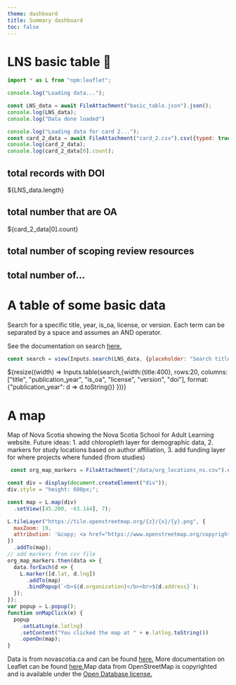 ```yaml
---
theme: dashboard
title: Summary dashboard
toc: false
---
```


# LNS basic table 🫎
<!-- import libraries -->
```js
import * as L from "npm:leaflet";
```
<!-- Load and transform the data -->

```js
console.log("Loading data...");

const LNS_data = await FileAttachment("basic_table.json").json();
console.log(LNS_data);
console.log("Data done loaded")

```
<!-- import data for card 2 - experiment with data loader as a means to just use Python for data manipulation -->
```js
console.log("Loading data for card 2...");
const card_2_data = await FileAttachment("card_2.csv").csv({typed: true});
console.log(card_2_data);
console.log(card_2_data[0].count);
````

<!-- Cards with big numbers -->

<div class="grid grid-cols-4">
    <div class="card">
      <h2>total records with DOI</h2>
      <span class="big">${LNS_data.length}</span>
    </div>
  <div class="card">
    <h2>total number that are OA</h2>
    <span class="big">${card_2_data[0].count}</span>
  </div>
  <div class="card">
    <h2>total number of scoping review resources</h2>
    <span class="big"></span>
  </div>
  <div class="card">
    <h2>total number of...</h2>
    <span class="big"></span>
  </div>
</div>
<div>

<!-- Search table -->
<div>
    <h1 style="color:var(--theme-foreground-focus)";>A table of some basic data</h1>
    <span style="color:var(--theme-foreground-focus)";>Search for a specific title, year, is_oa, license, or version. Each term can be separated by a space and assumes an AND operator.
    </span>
    <p>See the documentation on search <a href="https://github.com/observablehq/inputs?tab=readme-ov-file#search">here.</a></p>
</div>

```js
const search = view(Inputs.search(LNS_data, {placeholder: "Search title, year, is_oa, license, or version"}));
```

<div class = "grid grid-cols-1">
    <div class="card">${resize((width) => Inputs.table(search,{width:{title:400},
                                                                rows:20,
                                                                columns: ["title",
                                                                            "publication_year",
                                                                            "is_oa",
                                                                            "license",
                                                                            "version",
                                                                            "doi"],
                                                                format: {"publication_year": d => d.toString()}
                                                                }))}</div>
</div>

<!--  Map of Nova Scotia see documentation here: https://observablehq.com/framework/lib/leaflet -->
 <div class = "grid grid-cols-1">
     <h1 style="color:var(--theme-foreground-focus)";>A map</h1>
     <span>Map of Nova Scotia showing the Nova Scotia School for Adult Learning website.</span>
     Future ideas:
     1. add chloropleth layer for demographic data, 2. markers for study locations based on author affiliation, 3. add funding layer for where projects where funded (from studies)
 </div>

```js
 const org_map_markers = FileAttachment("/data/org_locations_ns.csv").csv()

const div = display(document.createElement("div"));
div.style = "height: 600px;";

const map = L.map(div)
  .setView([45.200, -63.144], 7);

L.tileLayer("https://tile.openstreetmap.org/{z}/{x}/{y}.png", {
  maxZoom: 19,
  attribution: '&copy; <a href="https://www.openstreetmap.org/copyright">OpenStreetMap</a>'
})
  .addTo(map);
// add markers from csv file
org_map_markers.then(data => {
  data.forEach(d => {
    L.marker([d.lat, d.lng])
      .addTo(map)
      .bindPopup(`<b>${d.organization}</b><br>${d.address}`);
  });
});
var popup = L.popup();
function onMapClick(e) {
  popup
    .setLatLng(e.latlng)
    .setContent("You clicked the map at " + e.latlng.toString())
    .openOn(map);
}
```
<p>Data is from novascotia.ca and can be found <a href="https://novascotia.ca/adult-learning/community-learning-organizations.pdf">here.</a> More documentation on Leaflet can be found <a href="https://leafletjs.com/examples/quick-start/">here.</a>Map data from OpenStreetMap is copyrighted and is available under the <a href="https://openstreetmap.org/copyright">Open Database license.</a></p>
